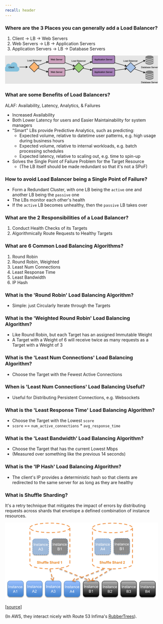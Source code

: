 ```yaml
---
recall: header
---
```


### Where are the 3 Places you can generally add a Load Balancer?

1) Client -> LB -> Web Servers
2) Web Servers -> LB -> Application Servers
3) Application Servers -> LB -> Database Servers
 
![LB insertion points](./assets/lb_insertion_points.jpg)


### What are some Benefits of Load Balancers?

ALAF: Availability, Latency, Analytics, & Failures
 
* Increased Availability
* Both Lower Latency for users and Easier Maintainability for system managers
* "Smart" LBs provide Predictive Analytics, such as predicting:
  * Expected volume, relative to datetime user patterns, e.g. high usage during business hours
  * Expected volume, relative to internal workloads, e.g. batch processing schedules
  * Expected latency, relative to scaling out, e.g. time to spin-up
* Solves the Single Point of Failure Problem for the Target Resource
  * (The LB itself should be made redundant so that it's not a SPoF)


### How to avoid Load Balancer being a Single Point of Failure?

* Form a Redundant Cluster, with one LB being the `active` one and another LB being the `passive` one
* The LBs monitor each other's health
* If the `active` LB becomes unhealthy, then the `passive` LB takes over


### What are the 2 Responsibilities of a Load Balancer?

1) Conduct Health Checks of its Targets
2) Algorithmically Route Requests to Healthy Targets


### What are 6 Common Load Balancing Algorithms?

1) Round Robin
2) Round Robin, Weighted
3) Least Num Connections
4) Least Response Time
5) Least Bandwidth
6) IP Hash


### What is the 'Round Robin' Load Balancing Algorithm?

* Simple: just Circularly Iterate through the Targets


### What is the 'Weighted Round Robin' Load Balancing Algorithm?

* Like Round Robin, but each Target has an assigned Immutable Weight
* A Target with a Weight of 6 will receive twice as many requests as a Target with a Weight of 3


### What is the 'Least Num Connections' Load Balancing Algorithm?

* Choose the Target with the Fewest Active Connections


### When is 'Least Num Connections' Load Balancing Useful?

* Useful for Distributing Persistent Connections, e.g. Websockets


### What is the 'Least Response Time' Load Balancing Algorithm?

* Choose the Target with the Lowest `score`
* `score` == `num_active_connections` * `avg_response_time`


### What is the 'Least Bandwidth' Load Balancing Algorithm?

* Choose the Target that has the current Lowest Mbps
* (Measured over something like the previous 14 seconds)


### What is the 'IP Hash' Load Balancing Algorithm?

* The client's IP provides a deterministic hash so that clients are redirected to the same server for as long as they are healthy


### What is Shuffle Sharding?

It's a retry technique that mitigates the impact of errors by distributing requests across shards that envelope a defined combination of instance resources.
 
![shuffle sharding](./assets/shuffle-sharding.png)
 
[[source](https://aws.amazon.com/blogs/architecture/shuffle-sharding-massive-and-magical-fault-isolation/)]
 
(In AWS, they interact nicely with Route 53 Infima's [RubberTrees](https://aws.amazon.com/blogs/architecture/aws-and-compartmentalization/)).
